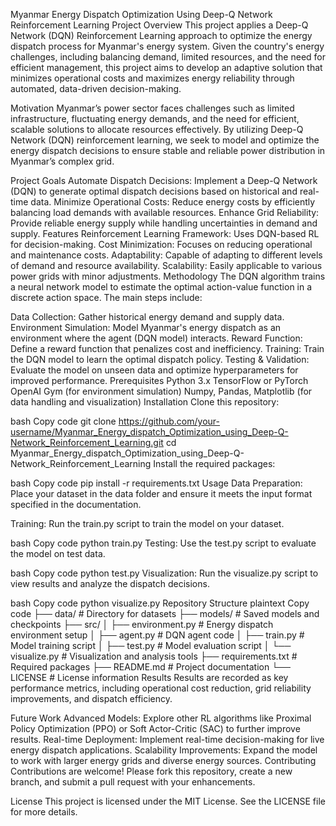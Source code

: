 Myanmar Energy Dispatch Optimization Using Deep-Q Network Reinforcement Learning
Project Overview
This project applies a Deep-Q Network (DQN) Reinforcement Learning approach to optimize the energy dispatch process for Myanmar's energy system. Given the country's energy challenges, including balancing demand, limited resources, and the need for efficient management, this project aims to develop an adaptive solution that minimizes operational costs and maximizes energy reliability through automated, data-driven decision-making.

Motivation
Myanmar’s power sector faces challenges such as limited infrastructure, fluctuating energy demands, and the need for efficient, scalable solutions to allocate resources effectively. By utilizing Deep-Q Network (DQN) reinforcement learning, we seek to model and optimize the energy dispatch decisions to ensure stable and reliable power distribution in Myanmar’s complex grid.

Project Goals
Automate Dispatch Decisions: Implement a Deep-Q Network (DQN) to generate optimal dispatch decisions based on historical and real-time data.
Minimize Operational Costs: Reduce energy costs by efficiently balancing load demands with available resources.
Enhance Grid Reliability: Provide reliable energy supply while handling uncertainties in demand and supply.
Features
Reinforcement Learning Framework: Uses DQN-based RL for decision-making.
Cost Minimization: Focuses on reducing operational and maintenance costs.
Adaptability: Capable of adapting to different levels of demand and resource availability.
Scalability: Easily applicable to various power grids with minor adjustments.
Methodology
The DQN algorithm trains a neural network model to estimate the optimal action-value function in a discrete action space. The main steps include:

Data Collection: Gather historical energy demand and supply data.
Environment Simulation: Model Myanmar's energy dispatch as an environment where the agent (DQN model) interacts.
Reward Function: Define a reward function that penalizes cost and inefficiency.
Training: Train the DQN model to learn the optimal dispatch policy.
Testing & Validation: Evaluate the model on unseen data and optimize hyperparameters for improved performance.
Prerequisites
Python 3.x
TensorFlow or PyTorch
OpenAI Gym (for environment simulation)
Numpy, Pandas, Matplotlib (for data handling and visualization)
Installation
Clone this repository:

bash
Copy code
git clone https://github.com/your-username/Myanmar_Energy_dispatch_Optimization_using_Deep-Q-Network_Reinforcement_Learning.git
cd Myanmar_Energy_dispatch_Optimization_using_Deep-Q-Network_Reinforcement_Learning
Install the required packages:

bash
Copy code
pip install -r requirements.txt
Usage
Data Preparation: Place your dataset in the data folder and ensure it meets the input format specified in the documentation.

Training: Run the train.py script to train the model on your dataset.

bash
Copy code
python train.py
Testing: Use the test.py script to evaluate the model on test data.

bash
Copy code
python test.py
Visualization: Run the visualize.py script to view results and analyze the dispatch decisions.

bash
Copy code
python visualize.py
Repository Structure
plaintext
Copy code
├── data/                   # Directory for datasets
├── models/                 # Saved models and checkpoints
├── src/
│   ├── environment.py      # Energy dispatch environment setup
│   ├── agent.py            # DQN agent code
│   ├── train.py            # Model training script
│   ├── test.py             # Model evaluation script
│   └── visualize.py        # Visualization and analysis tools
├── requirements.txt        # Required packages
├── README.md               # Project documentation
└── LICENSE                 # License information
Results
Results are recorded as key performance metrics, including operational cost reduction, grid reliability improvements, and dispatch efficiency.

Future Work
Advanced Models: Explore other RL algorithms like Proximal Policy Optimization (PPO) or Soft Actor-Critic (SAC) to further improve results.
Real-time Deployment: Implement real-time decision-making for live energy dispatch applications.
Scalability Improvements: Expand the model to work with larger energy grids and diverse energy sources.
Contributing
Contributions are welcome! Please fork this repository, create a new branch, and submit a pull request with your enhancements.

License
This project is licensed under the MIT License. See the LICENSE file for more details.

